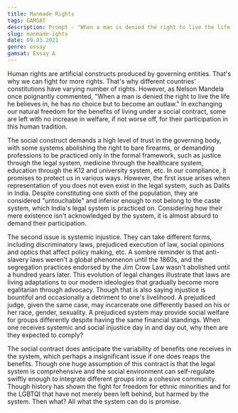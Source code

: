 ```yaml
---
title: Manmade Rights
tags: GAMSAT
description: Prompt - "When a man is denied the right to live the life he believes in, he has no choice but to become an outlaw." Nelson Mandela
slug: manmade-ights
date: 09.03.2021
genre: essay
gamsat: Essay A
---
```

Human rights are artificial constructs produced by governing entities. That's why we can fight for more rights. That's why different countries' constitutions have varying number of rights. However, as Nelson Mandela once poignantly commented, "When a man is denied the right to live the life he believes in, he has no choice but to become an outlaw." In exchanging our natural freedom for the benefits of living under a social contract, some are left with no increase in welfare, if not worse off, for their participation in this human tradition. 

The social construct demands a high level of trust in the governing body, with some systems abolishing the right to bare firearms, or demanding professions to be practiced only in the formal framework, such as justice through the legal system, medicine through the healthcare system, education through the K12 and university system, etc. In our compliance, it promises to protect us in various ways. However, the first issue arises when representation of you does not even exist in the legal system, such as Dalits in India. Despite constituting one sixth of the population, they are considered "untouchable" and inferior enough to not belong to the caste system, which India's legal system is practiced on. Considering how their mere existence isn't acknowledged by the system, it is almost absurd to demand their participation. 

The second issue is systemic injustice. They can take different forms, including discriminatory laws, prejudiced execution of law, social opinions and optics that affect policy making, etc. A sombre reminder is that anti-slavery laws weren't a global phenomenon until the 1860s, and the segregation practices endorsed by the Jim Crow Law wasn't abolished until a hundred years later. This evolution of legal changes illustrate that laws are living adaptations to our modern ideologies that gradually become more egalitarian through advocacy. Though that is also saying injustice is bountiful and occasionally a detriment to one's livelihood. A prejudiced judge, given the same case, may incarcerate one differently based on his or her race, gender, sexuality. A prejudiced system may provide social welfare for groups differently despite having the same financial standings. When one receives systemic and social injustice day in and day out, why then are they expected to comply?

The social contract does anticipate the variability of benefits one receives in the system, which perhaps a insignificant issue if one does reaps the benefits. Though one huge assumption of this contract is that the legal system is comprehensive and the social environment can self-regulate swiftly enough to integrate different groups into a cohesive community. Though history has shown the fight for freedom for ethnic minorities and for the LGBTQI that have not merely been left behind, but harmed by the system. Then what? All what the system can do is promise. 
